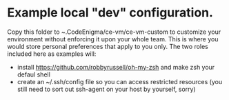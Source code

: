 # Example local "dev" configuration.

Copy this folder to ~.CodeEnigma/ce-vm/ce-vm-custom to customize your environment without
enforcing it upon your whole team.
This is where you would store personal preferences that apply to you only.
The two roles included here as examples will:
- install https://github.com/robbyrussell/oh-my-zsh and make zsh your defaul shell
- create an ~/.ssh/config file so you can access restricted resources (you still need to sort out ssh-agent on your host by yourself, sorry)